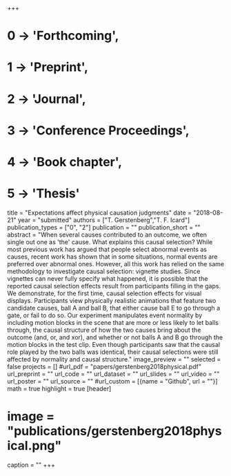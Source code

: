 +++
# 0 -> 'Forthcoming',
# 1 -> 'Preprint',
# 2 -> 'Journal',
# 3 -> 'Conference Proceedings',
# 4 -> 'Book chapter',
# 5 -> 'Thesis'

title = "Expectations affect physical causation judgments"
date = "2018-08-21"
year = "submitted"
authors = ["T. Gerstenberg","T. F. Icard"]
publication_types = ["0", "2"]
publication = ""
publication_short = ""
abstract = "When several causes contributed to an outcome, we often single out one as 'the' cause. What explains this causal selection? While most previous work has argued that people select abnormal events as causes, recent work has shown that in some situations, normal events are preferred over abnormal ones. However, all this work has relied on the same methodology to investigate causal selection: vignette studies. Since vignettes can never fully specify what happened, it is possible that the reported causal selection effects result from participants filling in the gaps. We demonstrate, for the first time, causal selection effects for visual displays. Participants view physically realistic animations that feature two candidate causes, ball A and ball B, that either cause ball E to go through a gate, or fail to do so. Our experiment manipulates event normality by including motion blocks in the scene that are more or less likely to let balls through, the causal structure of how the two causes bring about the outcome (and, or, and xor), and whether or not balls A and B go through the motion blocks in the test clip. Even though participants saw that the causal role played by the two balls was identical, their causal selections were still affected by normality and causal structure."
image_preview = ""
selected = false
projects = []
#url_pdf = "papers/gerstenberg2018physical.pdf"
url_preprint = ""
url_code = ""
url_dataset = ""
url_slides = ""
url_video = ""
url_poster = ""
url_source = ""
#url_custom = [{name = "Github", url = ""}]
math = true
highlight = true
[header]
# image = "publications/gerstenberg2018physical.png"
caption = ""
+++